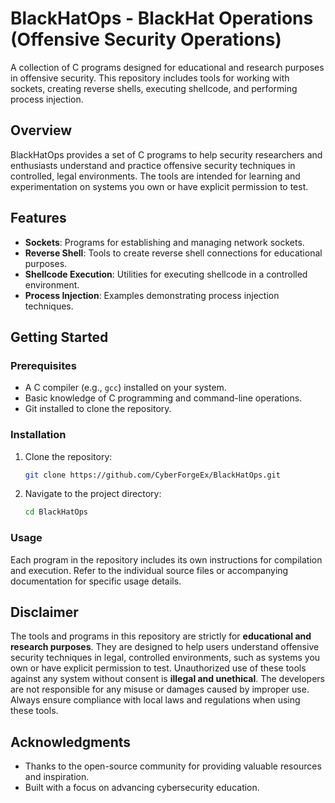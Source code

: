 # BlackHatOps - BlackHat Operations (Offensive Security Operations)

A collection of C programs designed for educational and research purposes in offensive security. This repository includes tools for working with sockets, creating reverse shells, executing shellcode, and performing process injection.

## Overview

BlackHatOps provides a set of C programs to help security researchers and enthusiasts understand and practice offensive security techniques in controlled, legal environments. The tools are intended for learning and experimentation on systems you own or have explicit permission to test.

## Features

- **Sockets**: Programs for establishing and managing network sockets.
- **Reverse Shell**: Tools to create reverse shell connections for educational purposes.
- **Shellcode Execution**: Utilities for executing shellcode in a controlled environment.
- **Process Injection**: Examples demonstrating process injection techniques.

## Getting Started

### Prerequisites

- A C compiler (e.g., `gcc`) installed on your system.
- Basic knowledge of C programming and command-line operations.
- Git installed to clone the repository.

### Installation

1. Clone the repository:
   ```bash
   git clone https://github.com/CyberForgeEx/BlackHatOps.git
   ```
2. Navigate to the project directory:
   ```bash
   cd BlackHatOps
   ```
### Usage

Each program in the repository includes its own instructions for compilation and execution. Refer to the individual source files or accompanying documentation for specific usage details.

## Disclaimer

The tools and programs in this repository are strictly for **educational and research purposes**. They are designed to help users understand offensive security techniques in legal, controlled environments, such as systems you own or have explicit permission to test. Unauthorized use of these tools against any system without consent is **illegal and unethical**. The developers are not responsible for any misuse or damages caused by improper use. Always ensure compliance with local laws and regulations when using these tools.


## Acknowledgments

- Thanks to the open-source community for providing valuable resources and inspiration.
- Built with a focus on advancing cybersecurity education.
